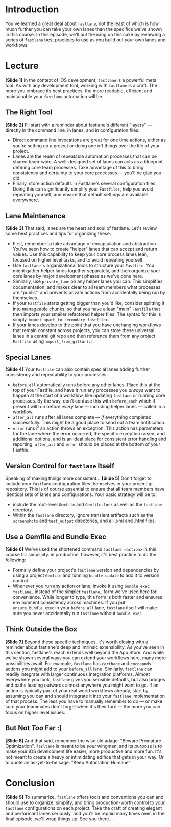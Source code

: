 # Introduction
You've learned a great deal about `fastlane`, not the least of which is how much further you can take your own lanes than the specifics we've shown in this course.
In this episode, we'll put the icing on this cake by reviewing a series of `fastlane` best practices to use as you build out your own lanes and workflows.
# Lecture
**[Slide 1]** 
In the context of iOS development, `fastlane` is a powerful meta tool. As with any development tool, working with `fastlane` is a craft. The more you embrace its best practices, the more readable, efficient and maintainable your `fastlane` automation will be.
## The Right Tool
**[Slide 2]**
I'll start with a reminder about fastlane's different "layers" — directly in the command line, in lanes, and in configuration files. 
<!-- Editor: Please Click to reveal per-bullet points. -->
- Direct command line invocations are great for one time actions, either as you're setting up a project or doing one off things over the life of your project.
- Lanes are the realm of repeatable automation processes that can be shared team-wide. A well-designed set of lanes can acts as a blueprint defining core team processes. Take advantage of this to bring consistency and certainty to your core processes — you'll be glad you did.
- Finally, store action defaults in Fastlane's several configuration files. Doing this can significantly simplify your `Fastfiles`, help you avoid repeating yourself, and ensure that default settings are available everywhere.
## Lane Maintenance
**[Slide 3]** 
That said, lanes are the heart and soul of fastlane. Let's review some best practices and tips for organizing these:
<!-- Editor: Please Click to reveal per-bullet points. -->
- First, remember to take advantage of encapsulation and abstraction. You've seen how to create "helper" lanes that can accept and return values. Use this capability to keep your core process lanes lean, focused on higher level tasks, and to avoid repeating yourself. 
- Use `fastlane's` organizational tools to structure your `Fastfile`: You might gather helper lanes together separately, and then organize your core lanes by major development phases as we've done here. 
- Similarly, use `private_lane` on any helper lanes you can. This simplifies documentation, and makes clear to all team members what processes are "public", and prevents private actions from accidentally being run by themselves.
- If your `Fastfile` starts getting bigger than you'd like, consider splitting it into manageable chunks, so that you have a lean "main" `Fastfile` that then imports your smaller refactored helper files. The syntax for this is simply `import <path to secondary fastfile>`.
- If your lanes develop to the point that you have unchanging workflows that remain constant across projects, you can store these universal lanes in a central git repo and then reference them from any project `Fastfile` using `import_from_git(url:)`
## Special Lanes
**[Slide 4]**
Your `Fastfile` can also contain special lanes adding further consistency and repeatability to your processes:
<!-- Editor: Please Click to reveal per-bullet points. -->
- `before_all` automatically runs before any other lanes. Place this at the top of your Fastfile, and have it run any processes you *always* want to happen at the start of a workflow, like updating `fastlane` or running core processes. By the way, don't confuse this with `before_each` which if present will run before *every* lane — including helper lanes — called in a workflow. 
- `after_all` runs after all lanes complete — *if* everything completed successfully. This might be a good place to send out a team notification. 
- `error` runs if an action throws an exception. This action has parameters for the lane where the error occurred, the specific exception raised, and additional options, and is an ideal place for consistent error handling and reporting. `after_all` and `error` should be placed at the bottom of your Fastfile.
## Version Control for `fastlane` Itself
Speaking of making things more consistent… 
**[Slide 5]** 
Don't forget to include your `fastlane` configuration files themselves in your project git repository. This is of course essential to ensure that all team members have identical sets of lanes and configurations. 
Your basic strategy will be to:
<!-- Editor: Please Click to reveal per-bullet points. -->
- include the root-level `Gemfile` and `Gemfile.lock` as well as the `fastlane` directory.
- Within the `fastlane` directory, ignore transient artifacts such as the `screenshots` and `test_output` directories, and all .xml and .html files. 
## Use a Gemfile and Bundle Exec
**[Slide 6]** 
We've used the shortened command `fastlane <action>` in this course for simplicity. in production, however, it's best practice to do the following:
- Formally define your project's `fastlane` version and dependencies by using a project `Gemfile` and running `bundle update` to add it to version control
- Whenever you run any action or lane, invoke it using `bundle exec fastlane…` instead of the simpler `fastlane…` form we've used here for convenience. While longer to type, this form is both faster and ensures environment consistency across machines. If you put `ensure_bundle_exec` in your `before_all` lane, `fastlane` itself will make sure you never accidentally run `fastlane` without `bundle exec`
## Think Outside the Box
**[Slide 7]** 
Beyond these specific techniques, it's worth closing with a reminder about fastlane's deep and intrinsic extensibility.
As you've seen in this section, fastlane's reach extends well beyond the App Store. And while we've shown several ways you can extend your workflows here, many more possibilities await. For example, `fastlane` has `carthage` and `cocoapods` actions you might add to your `before_all` lane. Similarly, `fastlane` can readily integrate with larger continuous integration platforms. 
Almost everywhere you look, `fastlane` gives you sensible defaults, but also bridges and paths leading outwards almost anywhere you might want to go. if an action is typically part of your real world workflows already, start by assuming you can and should integrate it into your `fastlane` implementation of that process. The less you have to manually remember to do — or make sure your teammates don't forget when it's their turn — the more you can focus on higher level issues.
## But Not *Too* Far :]
**[Slide 8]** 
And that said, remember the wise old adage: "Beware Premature Optimization". `fasltane` is meant to be *your* wingman, and its purpose is to make your iOS development life easier, more productive and more fun. It's not meant to create a heavy or intimidating edifice that gets in your way. Or to quote an as-yet-to-be sage: "Keep Automation Humane"
# Conclusion
**[Slide 9]** 
To summarize, `fastlane` offers tools and conventions you can and should use to organize, simplify, and bring production-worth control to your `fastlane` configurations on each project. Take the craft of creating elegant and performant lanes seriously, and you'll be repaid many times over.
in the final episode, we'll wrap things up. See you there…